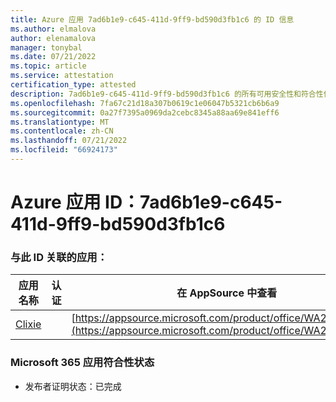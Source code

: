 ```yaml
---
title: Azure 应用 7ad6b1e9-c645-411d-9ff9-bd590d3fb1c6 的 ID 信息
ms.author: elmalova
author: elenamalova
manager: tonybal
ms.date: 07/21/2022
ms.topic: article
ms.service: attestation
certification_type: attested
description: 7ad6b1e9-c645-411d-9ff9-bd590d3fb1c6 的所有可用安全性和符合性信息信息。
ms.openlocfilehash: 7fa67c21d18a307b0619c1e06047b5321cb6b6a9
ms.sourcegitcommit: 0a27f7395a0969da2cebc8345a88aa69e841eff6
ms.translationtype: MT
ms.contentlocale: zh-CN
ms.lasthandoff: 07/21/2022
ms.locfileid: "66924173"
---
```

# <a name="azure-app-id-7ad6b1e9-c645-411d-9ff9-bd590d3fb1c6"></a>Azure 应用 ID：7ad6b1e9-c645-411d-9ff9-bd590d3fb1c6


### <a name="apps-associated-with-this-id"></a>与此 ID 关联的应用：
| **应用名称** | **认证** | **在 AppSource 中查看** |
|--------------|---------------|-----------------------|
| [Clixie](../forward/WA200003880.md) |  | [https://appsource.microsoft.com/product/office/WA200003880](https://appsource.microsoft.com/product/office/WA200003880) |

### <a name="microsoft-365-app-compliance-status"></a>Microsoft 365 应用符合性状态
- 发布者证明状态：已完成
